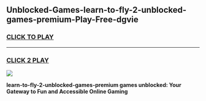 
## Unblocked-Games-learn-to-fly-2-unblocked-games-premium-Play-Free-dgvie
<h3>
<a href="https://premium76.site?title=learn-to-fly-2-unblocked-games-premium&ref=09A">CLICK TO PLAY</a></h3>
<hr>

<h3>
<a href="https://premium76.site?title=learn-to-fly-2-unblocked-games-premium&ref=09A">CLICK 2 PLAY</a>
  
</h3>

<a href="https://premium76.site?title=learn-to-fly-2-unblocked-games-premium&ref=09A"><img src="https://clearcache.store/games.png"></a>


**learn-to-fly-2-unblocked-games-premium games unblocked: Your Gateway to Fun and Accessible Online Gaming**
